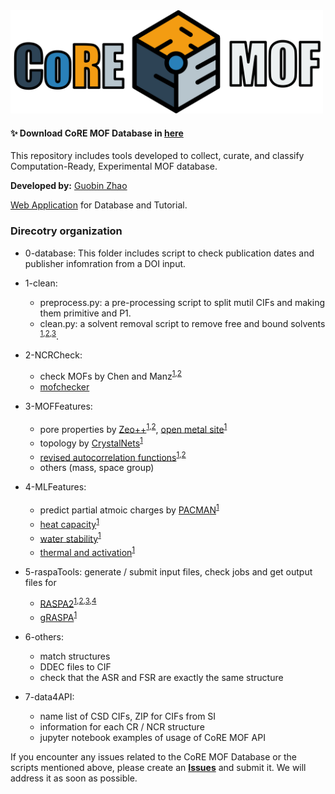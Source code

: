 <img src="./figs/logo.png" alt="coremof2024" width="500"> 

#### :sparkles: Download CoRE MOF Database in [here](https://zenodo.org/uploads/14216942)                                                             
                                                                                                                 
This repository includes tools developed to collect, curate, and classify Computation-Ready, Experimental MOF database. 

**Developed by:** [Guobin Zhao](https://github.com/sxm13)                                                                                                                                  

[Web Application](https://mof-db.pusan.ac.kr/) for Database and Tutorial.                     

### Direcotry organization                                
- 0-database: This folder includes script to check publication dates and publisher infomration from a DOI input.
- 1-clean:
  -   preprocess.py: a pre-processing script to split mutil CIFs and making them primitive and P1. 
  -   clean.py: a solvent removal script to remove free and bound solvents <sup>[1](),[2](https://doi.org/10.1021/acs.jced.9b00835),[3](https://doi.org/10.1021/cm502594j)</sup>. 
- 2-NCRCheck:
  -   check MOFs by Chen and Manz<sup>[1](https://doi.org/10.1039/D0RA02498H),[2](https://doi.org/10.1039/C9RA07327B)</sup>
  -   [mofchecker](https://github.com/kjappelbaum/mofchecker)
- 3-MOFFeatures:
  - pore properties by [Zeo++](https://github.com/richardjgowers/zeoplusplus)<sup>[1](https://doi.org/10.1016/j.micromeso.2011.08.020),[2](https://doi.org/10.1021/ci200386x)</sup>, [open metal site](https://github.com/emmhald/open_metal_detector)<sup>[1](https://doi.org/10.1021/acs.jced.9b00835)<sup>
  - topology by [CrystalNets](https://github.com/coudertlab/CrystalNets.jl)<sup>[1](https://doi.org/10.21468/SciPostChem.1.2.005)<sup>
  - [revised autocorrelation functions](https://github.com/hjkgrp/molSimplify)<sup>[1](https://doi.org/10.1002/jcc.24437),[2](https://doi.org/10.1021/acs.iecr.8b04015)<sup>
  - others (mass, space group)          
- 4-MLFeatures:
  - predict partial atmoic charges by [PACMAN](https://github.com/mtap-research/PACMAN-charge)<sup>[1](https://doi.org/10.1021/acs.jctc.4c00434)<sup>
  - [heat capacity](https://github.com/SeyedMohamadMoosavi/tools-cp-porousmat)<sup>[1](https://doi.org/10.1038/s41563-022-01374-3)<sup>
  - [water stability](https://zenodo.org/records/12110918)<sup>[1](https://doi.org/10.1021/jacs.4c05879)<sup>
  - [thermal and activation](https://pubs.acs.org/doi/suppl/10.1021/jacs.1c07217/suppl_file/ja1c07217_si_002.zip)<sup>[1](https://doi.org/10.1021/jacs.1c07217)<sup>
- 5-raspaTools: generate / submit input files, check jobs and get output files for
  - [RASPA2](https://github.com/iRASPA/RASPA2)<sup>[1](https://doi.org/10.1080/08927022.2015.1010082),[2](https://doi.org/10.1080/08927022.2013.819102),[3](https://doi.org/10.1080/08927022.2013.819102),[4](https://doi.org/10.1002/adts.201900135)
  - [gRASPA](https://github.com/snurr-group/gRASPA)<sup>[1](https://doi.org/10.1021/acs.jctc.4c01058)<sup>                                                                                      
- 6-others:
  - match structures
  - DDEC files to CIF
  - check that the ASR and FSR are exactly the same structure

- 7-data4API:
  - name list of CSD CIFs, ZIP for CIFs from SI
  - information for each CR / NCR structure
  - jupyter notebook examples of usage of CoRE MOF API
    
If you encounter any issues related to the CoRE MOF Database or the scripts mentioned above, please create an **[Issues](https://github.com/mtap-research/CoRE-MOF-Tools/issues/new/choose)** and submit it. We will address it as soon as possible.
